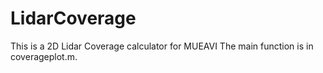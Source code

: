 # LidarCoverage
This is a 2D Lidar Coverage calculator for MUEAVI
The main function is in coverageplot.m. 
